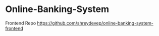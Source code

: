 # Online-Banking-System

Frontend Repo
https://github.com/shreydevep/online-banking-system-frontend
